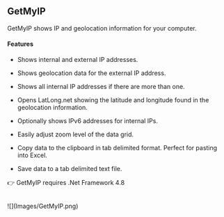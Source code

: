 ## GetMyIP
GetMyIP shows IP and geolocation information for your computer.

#### Features

* Shows internal and external IP addresses.

* Shows geolocation data for the external IP address.

* Shows all internal IP addresses if there are more than one.

* Opens LatLong.net showing the latitude and longitude found in the geolocation information.

* Optionally shows IPv6 addresses for internal IPs.

* Easily adjust zoom level of the data grid.

* Copy data to the clipboard in tab delimited format. Perfect for pasting into Excel.

* Save data to a tab delimited text file.


👉 GetMyIP requires .Net Framework 4.8

<br />
![](Images/GetMyIP.png)
